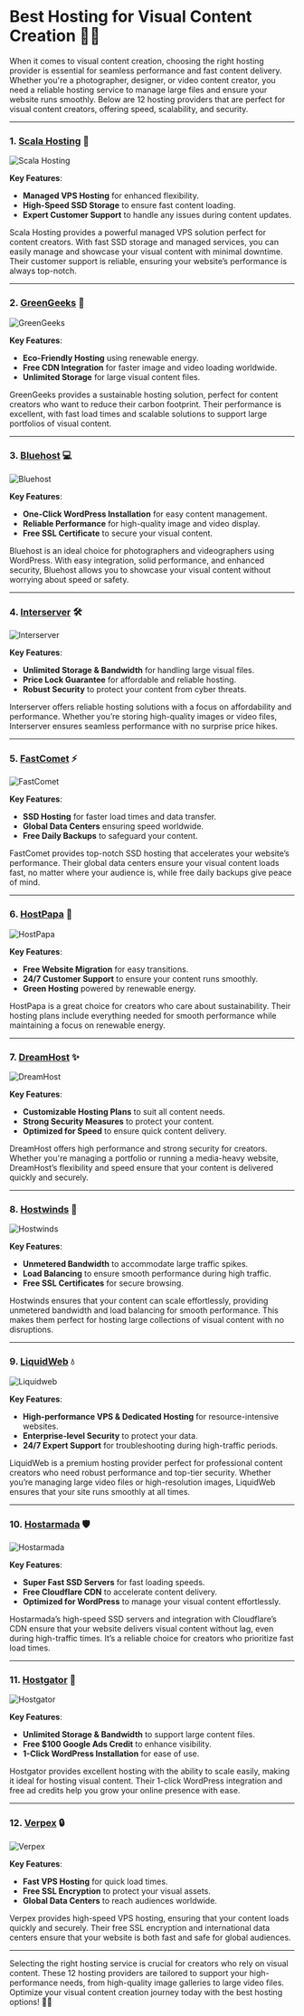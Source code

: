 # Best Hosting for Visual Content Creation 🎨📸

When it comes to visual content creation, choosing the right hosting provider is essential for seamless performance and fast content delivery. Whether you're a photographer, designer, or video content creator, you need a reliable hosting service to manage large files and ensure your website runs smoothly. Below are 12 hosting providers that are perfect for visual content creators, offering speed, scalability, and security. 

---

### 1. [**Scala Hosting**](https://snipitx.com/scala-jy) 🌟

![Scala Hosting](https://i.imgur.com/uJ5JIK3.png "Scala Web Hosting")

**Key Features**:
- **Managed VPS Hosting** for enhanced flexibility.
- **High-Speed SSD Storage** to ensure fast content loading.
- **Expert Customer Support** to handle any issues during content updates.

Scala Hosting provides a powerful managed VPS solution perfect for content creators. With fast SSD storage and managed services, you can easily manage and showcase your visual content with minimal downtime. Their customer support is reliable, ensuring your website’s performance is always top-notch.

---

### 2. [**GreenGeeks**](https://snipitx.com/greengeeks-jy) 🌱

![GreenGeeks](https://i.imgur.com/eEwuntu.jpg "GreenGeeks Hosting")

**Key Features**:
- **Eco-Friendly Hosting** using renewable energy.
- **Free CDN Integration** for faster image and video loading worldwide.
- **Unlimited Storage** for large visual content files.

GreenGeeks provides a sustainable hosting solution, perfect for content creators who want to reduce their carbon footprint. Their performance is excellent, with fast load times and scalable solutions to support large portfolios of visual content.

---

### 3. [**Bluehost**](https://snipitx.com/bluehost-jy) 💻

![Bluehost](https://i.imgur.com/PasFF9E.jpeg "Bluehost Hosting")

**Key Features**:
- **One-Click WordPress Installation** for easy content management.
- **Reliable Performance** for high-quality image and video display.
- **Free SSL Certificate** to secure your visual content.

Bluehost is an ideal choice for photographers and videographers using WordPress. With easy integration, solid performance, and enhanced security, Bluehost allows you to showcase your visual content without worrying about speed or safety.

---

### 4. [**Interserver**](https://snipitx.com/interserver-jy) 🛠️

![Interserver](https://i.imgur.com/OM5dOEW.jpeg "Interserver Hosting")

**Key Features**:
- **Unlimited Storage & Bandwidth** for handling large visual files.
- **Price Lock Guarantee** for affordable and reliable hosting.
- **Robust Security** to protect your content from cyber threats.

Interserver offers reliable hosting solutions with a focus on affordability and performance. Whether you’re storing high-quality images or video files, Interserver ensures seamless performance with no surprise price hikes.

---

### 5. [**FastComet**](https://snipitx.com/fastcomet-jy) ⚡

![FastComet](https://i.imgur.com/7qgXuWp.png "FastComet Hosting")

**Key Features**:
- **SSD Hosting** for faster load times and data transfer.
- **Global Data Centers** ensuring speed worldwide.
- **Free Daily Backups** to safeguard your content.

FastComet provides top-notch SSD hosting that accelerates your website’s performance. Their global data centers ensure your visual content loads fast, no matter where your audience is, while free daily backups give peace of mind.

---

### 6. [**HostPapa**](https://snipitx.com/hostpapa-jy) 🌱

![HostPapa](https://i.imgur.com/ouDTkvl.jpeg "HostPapa Hosting")

**Key Features**:
- **Free Website Migration** for easy transitions.
- **24/7 Customer Support** to ensure your content runs smoothly.
- **Green Hosting** powered by renewable energy.

HostPapa is a great choice for creators who care about sustainability. Their hosting plans include everything needed for smooth performance while maintaining a focus on renewable energy.

---

### 7. [**DreamHost**](https://snipitx.com/dreamhost-jy) ✨

![DreamHost](https://i.imgur.com/rXIg8ip.jpeg "Dreamhost Hosting")

**Key Features**:
- **Customizable Hosting Plans** to suit all content needs.
- **Strong Security Measures** to protect your content.
- **Optimized for Speed** to ensure quick content delivery.

DreamHost offers high performance and strong security for creators. Whether you're managing a portfolio or running a media-heavy website, DreamHost’s flexibility and speed ensure that your content is delivered quickly and securely.

---

### 8. [**Hostwinds**](https://snipitx.com/hostwinds-jy) 💨

![Hostwinds](https://i.imgur.com/53aSNXx.jpeg "Hostwinds Hosting")

**Key Features**:
- **Unmetered Bandwidth** to accommodate large traffic spikes.
- **Load Balancing** to ensure smooth performance during high traffic.
- **Free SSL Certificates** for secure browsing.

Hostwinds ensures that your content can scale effortlessly, providing unmetered bandwidth and load balancing for smooth performance. This makes them perfect for hosting large collections of visual content with no disruptions.

---

### 9. [**LiquidWeb**](https://snipitx.com/liquidweb-jy) 💧

![Liquidweb](https://i.imgur.com/4IvT9SC.jpeg "Liquidweb Hosting")

**Key Features**:
- **High-performance VPS & Dedicated Hosting** for resource-intensive websites.
- **Enterprise-level Security** to protect your data.
- **24/7 Expert Support** for troubleshooting during high-traffic periods.

LiquidWeb is a premium hosting provider perfect for professional content creators who need robust performance and top-tier security. Whether you’re managing large video files or high-resolution images, LiquidWeb ensures that your site runs smoothly at all times.

---

### 10. [**Hostarmada**](https://snipitx.com/hostarmada-jy) 🛡️

![Hostarmada](https://i.imgur.com/KFbdf3o.jpeg "Hostarmada Hosting")

**Key Features**:
- **Super Fast SSD Servers** for fast loading speeds.
- **Free Cloudflare CDN** to accelerate content delivery.
- **Optimized for WordPress** to manage your visual content effortlessly.

Hostarmada’s high-speed SSD servers and integration with Cloudflare’s CDN ensure that your website delivers visual content without lag, even during high-traffic times. It’s a reliable choice for creators who prioritize fast load times.

---

### 11. [**Hostgator**](https://snipitx.com/hostgator-jy) 🐊

![Hostgator](https://i.imgur.com/BcVkH57.jpeg "Hostgator Hosting")

**Key Features**:
- **Unlimited Storage & Bandwidth** to support large content files.
- **Free $100 Google Ads Credit** to enhance visibility.
- **1-Click WordPress Installation** for ease of use.

Hostgator provides excellent hosting with the ability to scale easily, making it ideal for hosting visual content. Their 1-click WordPress integration and free ad credits help you grow your online presence with ease.

---

### 12. [**Verpex**](https://snipitx.com/verpex-jy) 🔒

![Verpex](https://i.imgur.com/6x5LhiS.jpeg "Verpex Hosting")

**Key Features**:
- **Fast VPS Hosting** for quick load times.
- **Free SSL Encryption** to protect your visual assets.
- **Global Data Centers** to reach audiences worldwide.

Verpex provides high-speed VPS hosting, ensuring that your content loads quickly and securely. Their free SSL encryption and international data centers ensure that your website is both fast and safe for global audiences.

---

Selecting the right hosting service is crucial for creators who rely on visual content. These 12 hosting providers are tailored to support your high-performance needs, from high-quality image galleries to large video files. Optimize your visual content creation journey today with the best hosting options! 🎨📸
